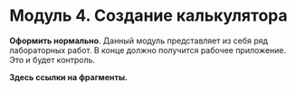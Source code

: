 # Модуль 4. Создание калькулятора

**Оформить нормально**. Данный модуль представляет из себя ряд лабораторных работ. В конце должно получится рабочее приложение. Это и будет контроль.

**Здесь ссылки на фрагменты.**

